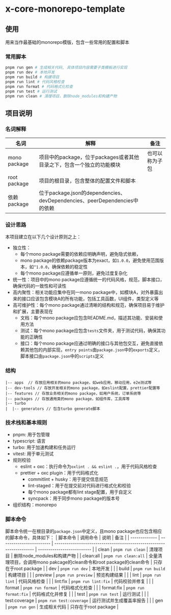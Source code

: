 # x-core-monorepo-template

## 使用
用来当作最基础的monorepo模版，包含一些常用的配置和脚本


### 常用脚本
```bash
pnpm run gen # 生成相关代码, 具体项目内容需要子类模板进行实现
pnpm run dev # 本地开发
pnpm run build # 构建项目
pnpm run lint # 代码风格检查
pnpm run format # 代码格式化检查
pnpm run test # 运行测试
pnpm run clean # 清理项目，删除node_modules和构建产物
```


## 项目说明

### 名词解释

| 名词         | 解释                                                                      | 备注           |
| ------------ | ------------------------------------------------------------------------- | -------------- |
| mono package | 项目中的package，位于packages或者其他目录之下，包含一个独立的功能模块     | 也可以称为子包 |
| root package | 项目的根目录，包含整体的配置文件和脚本                                    |                |
| 依赖package  | 位于package.json的dependencies、devDependencies、peerDependencies中的依赖 |                |

### 设计思路
本项目建立在以下几个设计原则之上：
* 独立性：
  * 每个mono package需要的依赖应明确声明，避免隐式依赖，
  * mono package的依赖package版本为exact，如`1.0.0`，避免使用范围版本，如`^1.0.0`，确保依赖的稳定性
  * 每个mono package应遵循单一原则，避免过度复杂化
* 统一性：项目中的mono package应遵循统一的代码风格，规范，脚本接口，确保代码的一致性和可读性
* 高内聚性：相关功能应集中在同一mono package中，如模块A，对外暴露出来的接口应该包含模块A的所有功能，包括工具函数，UI组件，类型定义等
* 高可维护性：每个mono package通过清晰的结构和规范，确保项目易于维护和扩展，主要表现在
  * 文档：每个mono package应包含README.md，描述其功能、安装和使用方法
  * 测试：每个mono package应包含`tests`文件夹，用于测试代码，确保其功能的正确性
  * 接口：每个mono package应通过明确的接口与其他包交互，避免直接依赖其他包的内部实现，`entry points`由`package.json`中的`exports`定义，脚本接口由`package.json`中的`scripts`定义


### 结构
```
|-- apps  // 存放应用相关的mono package，如web应用，移动应用，e2e测试等
|-- dev-tools // 存放开发相关的mono package，如eslint配置，prettier配置等
|-- features // 存放业务相关的mono package，如用户系统，订单系统等
|-- packages // 存放通用类的mono package，如组件库，工具库等
|-- turbo
|  |-- generators // 包含turbo generate脚本
```

### 技术栈和基本规则
* pnpm: 用于包管理
* typescript: 语言
* turbo: 用于加速构建和任务运行
* vitest: 用于单元测试
* 规则校验
  * eslint + oxc：执行命令为`oxlint . && eslint .`，用于代码风格检查
  * prettier + oxc plugin：用于代码格式化
	* commitlint + husky：用于提交信息规范
	* lint-staged：用于在提交前对代码进行格式化和校验
  	* 每个mono package都有lint stage配置，用于自定义
	* syncpack：用于同步mono package的版本号
* 组织结构：monorepo

### 脚本命令
脚本命令统一在根目录的`package.json`中定义，且mono package也应包含相应的脚本命令，具体如下：
| 脚本命令      | 调用命令                 | 说明                                                                 | 备注                       |
| ------------- | ------------------------ | -------------------------------------------------------------------- | -------------------------- |
| clean         | `pnpm run clean`         | 清理项目                                                             | 删除node_modules和构建产物 |
| clean:all     | `pnpm run clean:all`     | 全量清理项目，会调用mono pakcage的clean命令和root package的clean命令 | 只存在于root package       |
| dev           | `pnpm run dev`           | 本地开发                                                             |                            |
| build         | `pnpm run build`         | 构建项目                                                             |                            |
| preview       | `pnpm run preview`       | 预览构建结果                                                         |                            |
| lint          | `pnpm run lint`          | 代码风格检查                                                         |                            |
| lint:fix      | `pnpm run lint:fix`      | 代码校验并修复                                                       |                            |
| format        | `pnpm run format`        | 代码格式化检查                                                       |                            |
| format:fix    | `pnpm run format:fix`    | 代码格式化并修复                                                     |                            |
| test          | `pnpm run test`          | 运行测试                                                             |                            |
| test:coverage | `pnpm run test:coverage` | 运行测试并生成覆盖率报告                                             |                            |
| gen           | `pnpm run gen`           | 生成相关代码                                                         | 只存在于root package       |

